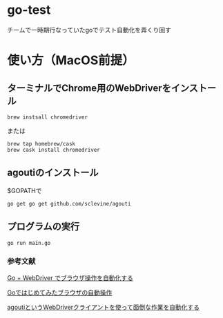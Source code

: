 # go-test
チームで一時期行なっていたgoでテスト自動化を弄くり回す

# 使い方（MacOS前提）

## ターミナルでChrome用のWebDriverをインストール
```
brew instsall chromedriver
```
または
```
brew tap homebrew/cask
brew cask install chromedriver
```

## agoutiのインストール
$GOPATHで
```
go get go get github.com/sclevine/agouti
```

## プログラムの実行
```
go run main.go
```

### 参考文献

[Go + WebDriver でブラウザ操作を自動化する](https://qiita.com/utahta/items/17afea7933624371504c)

[Goではじめてみたブラウザの自動操作](https://qiita.com/0829/items/c1e494bb128ade5f0872)

[agoutiというWebDriverクライアントを使って面倒な作業を自動化する](https://qiita.com/tenten0213/items/1f897ff8a64bd8b5270c)